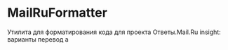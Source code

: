 # MailRuFormatter
Утилита для форматирования кода для проекта Ответы.Mail.Ru
insight: варианты перевод а
